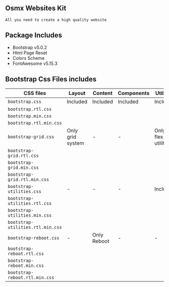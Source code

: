 ## Osmx Websites Kit
`All you need to create a high quality website`


## Package Includes 
 - Bootstrap v5.0.2
 - Html Page Reset
 - Colors Scheme
 - FontAwesome v5.15.3


## Bootstrap Css Files includes
|CSS files                      |Layout   |Content  |Components|Utilities |
| -------------------------------- | ---------- | ------------ | ---------------- | ----------- |
|`bootstrap.css`            |Included| Included| Included     |Included|
|`bootstrap.rtl.css`       |   |   |   |   |
|`bootstrap.min.css`     |   |   |   |   |
|`bootstrap.rtl.min.css`|   |   |   |   |
|`bootstrap-grid.css`|Only grid system|-|-|	Only flex utilities|
|`bootstrap-grid.rtl.css`| | | | |
|`bootstrap-grid.min.css`| | | | |
|`bootstrap-grid.rtl.min.css`| | | | |
|`bootstrap-utilities.css`| - | - | - |Included|
|`bootstrap-utilities.rtl.css`| | | | |
|`bootstrap-utilities.min.css`| | | | |
|`bootstrap-utilities.rtl.min.css`| | | | |
|`bootstrap-reboot.css`| - |Only Reboot| - | - |
|`bootstrap-reboot.rtl.css`| | | | |
|`bootstrap-reboot.min.css`| | | | |
|`bootstrap-reboot.rtl.min.css`| | | | |